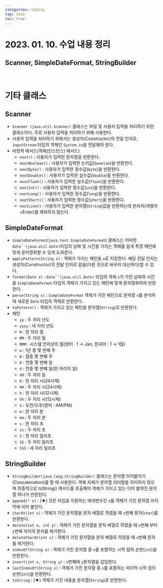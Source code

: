 ```yaml
---
categories: Coding	
tag: Java
toc: true
---
```


# 2023. 01. 10. 수업 내용 정리

##  Scanner, SimpleDateFormat, StringBuilder

<br>

# 기타 클래스

## Scanner
* `Scanner (java.util.Scanner)` 클래스는 파일 및 사용자 입력을 처리하기 위한 클래스이다. 주로 사용자 입력을 처리하기 위해 사용한다.
* 사용자 입력을 처리하기 위해서는 생성자(Constructor)의 전달 인자로, `inputStream` 타입의 객체인 `System.in`을 전달해야 한다.
* 비정적 메서드(객체(인스턴스) 메서드)
   * `next()` : 사용자가 입력한 문자열을 반환한다. 
   * `nextBoolean()` : 사용자가 입력한 논리값(`booelan`)을 반환한다.
   * `nextByte()` : 사용자가 입력한 정수값(`byte`)을 반환한다.
   * `nextDouble()` : 사용자가 입력한 실수값(`double`)을 반환한다.
   * `nextFloat()` : 사용자가 입력한 실수값(`float`)을 반환한다.
   * `nextInt()` : 사용자가 입력한 정수값(`int`)을 반환한다.
   * `nextLong()` : 사용자가 입력한 정수값(`long`)을 반환한다.
   * `nextShort()` : 사용자가 입력한 정수값(`short`)을 반환한다.
   * `nextLine()` : 사용자가 입력한 문자열(`String`)값을 반환하는데 분리자(개행자=Enter)를 제외하지 않는다.

## SimpleDateFormat
* `SimpleDateFormat`(`java.text.SimpleDateFormat`) 클래스는 어떠한 `date``(java.util.Date)`타입의 날짜 및 시간을 가지는 객체를 쉽게 특정 패턴에 맞게 문자열화할 수 있게 도와준다. 
* `applyPattern(String x)` : 객체가 가지는 패턴을 `x`로 지정한다. 해당 전달 인자는 생성자(Constructor)의 전달 인자로 갈음(다른 것으로 바꾸어 대신하다)할 수 있다.  
* `format(Date x)` : `Date``(java.util.Date)` 타입의 객체 `x`가 가진 날짜와 시간을 `SimpleDateFormat` 타입의 객체가 가지고 있는 패턴에 맞게 문자열화하여 반환한다. 
* `parse(String x)` : `SimpleDateFormat` 객체가 가진 패턴으로 문자열 `x`를 분석하여 새로운 `Date` 타입의 객체로 반환한다.
* `toPattern()` : 객체가 가지고 있는 패턴을 문자열(`String`)로 반환한다. 
*  패턴 
    * `yy` : 두 자리 년도
    * `yyyy` : 네 자리 년도 
    * `M` : 한 자리 월
    * `MM` : 두 자리 월
    * `MMM` : 시스템 언어상의 월(영어 : 1 → Jan, 한국어 : 1 → 1월)
    * `w` : 1년 중 몇 번째 주
    * `W` : 월중 몇 번째 주 
    * `D` : 연중 몇 번째 일
    * `d` : 연중 몇 번쨰 일(한 자리의 일)
    * `dd` : 두 자리 일
    * `H` : 한 자리 시(24시제)
    * `HH` : 두 자리 시(24시제)
    * `h` : 한 자리 시(12시제)
    * `hh` : 두 자리 시(12시제)
    * `a` : 오전/오후(영어 : AM/PM)
    * `m` : 한 자리 분
    * `mm` : 두 자리 분
    * `s` : 한 자리 초
    * `ss` : 두 자리 초
    * `S` : 한 자리 밀리초
    * `SS` : 두 자리 밀리초 
    * `SSS` : 세 자리 밀리초 


## StringBuilder
* `StringBuilder(java.lang.StringBuilder)` 클래스는  문자열 이어붙이기(Concatenation)를 할 때 사용한다. 객체 자체가 문자열 리터럴을 의미하지 않으며 최종적으로 toString() 메서드를 호출해야 객체가 가지고 있는 이어 붙여진 문자열 하나가 반환된다.
* `appned(* x)` : (★) 모든 타입을 지원하는 매개변수인 `x`를 객체가 가진 문자열 마지막에 이어 붙인다.
* `charAt(int x)` : 객체가 가진 문자열을 문자 배열로 하였을 때 `x`번째 문자(`char`)를 반환한다.
* `delete(int x, int y)` : 객체가 가진 문자열을 문자 배열로 하였을 때 `x`번째 부터 `y`번째 까지의 문자를 제거한다.
* `deleteCharAt(int x)` : 객체가 가진 문자열을 문자 배열로 하였을 때 `x`번째 문자를 제거한다.
* `indexOf(String x)` : 객체가 가진 문자열 중 `x`를 포함하는 시작 점의 순번(`int`)을 반환한다.
* `insert(int x, String y)` : `x`번째에 `y`문자열을 삽입한다. 
* `lastIndexOf(String x)` : 객체가 가진 문자열 중 `x`를 포함하는 마지막 시작 점의 순번(`int`)을 반환한다.
* `toString` : (★) 객체가 가진 내용을 문자열(`String`)로 반환한다.

